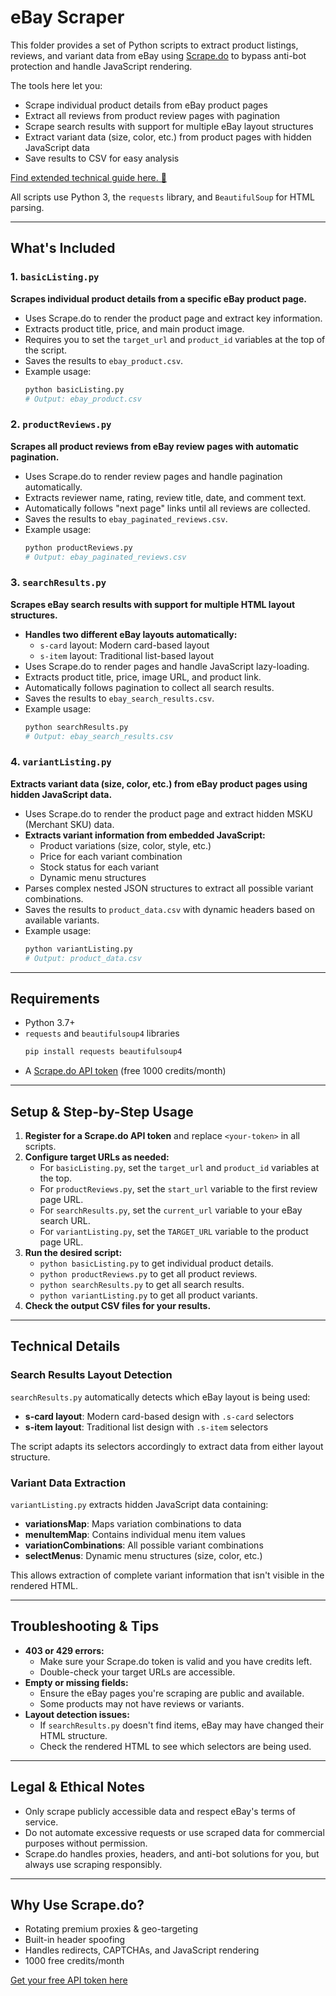 # eBay Scraper

This folder provides a set of Python scripts to extract product listings, reviews, and variant data from eBay using [Scrape.do](https://scrape.do) to bypass anti-bot protection and handle JavaScript rendering.

The tools here let you:
- Scrape individual product details from eBay product pages
- Extract all reviews from product review pages with pagination
- Scrape search results with support for multiple eBay layout structures
- Extract variant data (size, color, etc.) from product pages with hidden JavaScript data
- Save results to CSV for easy analysis

[Find extended technical guide here. 📘](https://scrape.do/blog/ebay-scraping/)

All scripts use Python 3, the `requests` library, and `BeautifulSoup` for HTML parsing.

---

## What's Included

### 1. `basicListing.py`
**Scrapes individual product details from a specific eBay product page.**

- Uses Scrape.do to render the product page and extract key information.
- Extracts product title, price, and main product image.
- Requires you to set the `target_url` and `product_id` variables at the top of the script.
- Saves the results to `ebay_product.csv`.
- Example usage:
  ```bash
  python basicListing.py
  # Output: ebay_product.csv
  ```

### 2. `productReviews.py`
**Scrapes all product reviews from eBay review pages with automatic pagination.**

- Uses Scrape.do to render review pages and handle pagination automatically.
- Extracts reviewer name, rating, review title, date, and comment text.
- Automatically follows "next page" links until all reviews are collected.
- Saves the results to `ebay_paginated_reviews.csv`.
- Example usage:
  ```bash
  python productReviews.py
  # Output: ebay_paginated_reviews.csv
  ```

### 3. `searchResults.py`
**Scrapes eBay search results with support for multiple HTML layout structures.**

- **Handles two different eBay layouts automatically:**
  - `s-card` layout: Modern card-based layout
  - `s-item` layout: Traditional list-based layout
- Uses Scrape.do to render pages and handle JavaScript lazy-loading.
- Extracts product title, price, image URL, and product link.
- Automatically follows pagination to collect all search results.
- Saves the results to `ebay_search_results.csv`.
- Example usage:
  ```bash
  python searchResults.py
  # Output: ebay_search_results.csv
  ```

### 4. `variantListing.py`
**Extracts variant data (size, color, etc.) from eBay product pages using hidden JavaScript data.**

- Uses Scrape.do to render the product page and extract hidden MSKU (Merchant SKU) data.
- **Extracts variant information from embedded JavaScript:**
  - Product variations (size, color, style, etc.)
  - Price for each variant combination
  - Stock status for each variant
  - Dynamic menu structures
- Parses complex nested JSON structures to extract all possible variant combinations.
- Saves the results to `product_data.csv` with dynamic headers based on available variants.
- Example usage:
  ```bash
  python variantListing.py
  # Output: product_data.csv
  ```

---

## Requirements

- Python 3.7+
- `requests` and `beautifulsoup4` libraries
  ```bash
  pip install requests beautifulsoup4
  ```
- A [Scrape.do API token](https://dashboard.scrape.do/signup) (free 1000 credits/month)

---

## Setup & Step-by-Step Usage

1. **Register for a Scrape.do API token** and replace `<your-token>` in all scripts.
2. **Configure target URLs as needed:**
   - For `basicListing.py`, set the `target_url` and `product_id` variables at the top.
   - For `productReviews.py`, set the `start_url` variable to the first review page URL.
   - For `searchResults.py`, set the `current_url` variable to your eBay search URL.
   - For `variantListing.py`, set the `TARGET_URL` variable to the product page URL.
3. **Run the desired script:**
   - `python basicListing.py` to get individual product details.
   - `python productReviews.py` to get all product reviews.
   - `python searchResults.py` to get all search results.
   - `python variantListing.py` to get all product variants.
4. **Check the output CSV files for your results.**

---

## Technical Details

### Search Results Layout Detection
`searchResults.py` automatically detects which eBay layout is being used:
- **s-card layout**: Modern card-based design with `.s-card` selectors
- **s-item layout**: Traditional list design with `.s-item` selectors

The script adapts its selectors accordingly to extract data from either layout structure.

### Variant Data Extraction
`variantListing.py` extracts hidden JavaScript data containing:
- **variationsMap**: Maps variation combinations to data
- **menuItemMap**: Contains individual menu item values
- **variationCombinations**: All possible variant combinations
- **selectMenus**: Dynamic menu structures (size, color, etc.)

This allows extraction of complete variant information that isn't visible in the rendered HTML.

---

## Troubleshooting & Tips

- **403 or 429 errors:**  
  - Make sure your Scrape.do token is valid and you have credits left.
  - Double-check your target URLs are accessible.
- **Empty or missing fields:**  
  - Ensure the eBay pages you're scraping are public and available.
  - Some products may not have reviews or variants.
- **Layout detection issues:**  
  - If `searchResults.py` doesn't find items, eBay may have changed their HTML structure.
  - Check the rendered HTML to see which selectors are being used.

---

## Legal & Ethical Notes

- Only scrape publicly accessible data and respect eBay's terms of service.
- Do not automate excessive requests or use scraped data for commercial purposes without permission.
- Scrape.do handles proxies, headers, and anti-bot solutions for you, but always use scraping responsibly.

---

## Why Use Scrape.do?

- Rotating premium proxies & geo-targeting
- Built-in header spoofing
- Handles redirects, CAPTCHAs, and JavaScript rendering
- 1000 free credits/month

[Get your free API token here](https://dashboard.scrape.do/signup) 